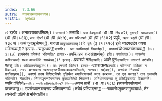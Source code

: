 ```yaml
---
index:  7.3.66
sutra:  यजयाचरुचप्रवचर्चश्च।
vritti:  nyasa
---
```


`ण्ये` इत्येव। अनावश्यकार्थमिदम्()। `याज्यम्()` इत्यादि। `यज देवपूजादौ` (धा।पा।१००२), `टुयाच्? याच्ञायाम्()` (धा।पा।८६३), `रुच दीप्तौ` (धा।पा।७४५), `वच परिभाषणे` (धा।पा।१८४२) प्रपूर्वः, `ऋच स्तुतौ` (धा।पा।१३०२)। कथं पुनॠचेण्र्यत्(), यावता `ऋदुपधाच्चाक्लृ()पि चृतेः` (३।१।११०) इति ण्यदपदादेव क्यपा भवितव्यम्()? इत्याह--ऋदुपधात्()` इत्यादि। 
अथ प्रवचिग्रहणं किमर्थम्(), यावता `वचोऽशब्दसंज्ञायाम्()` (७।३।६७) इत्यनेनैव प्रतिषेधो भविष्यति? इत्याह--`प्रवचिग्रहणं शब्दसंज्ञार्थम्()` इति। स्यादेतत्()। नास्त्येव कश्चिच्छब्दो यस्य वाच्यमिति नामधेयम्()? इत्याह--`प्रवाच्यो नाम` इत्यादि। 
`अपरे पुनः` इत्यादिना मतान्तरं दर्शयति। `एतत्तु` इति। अविवाक्यमेतद्रूपम्()। कः पुनरसौ विशेषः? इत्याह--`दशरात्रस्य` इत्यादि। यस्मिन्? याज्ञिका न विब्राउवते, तस्य दशरात्रस्य यद्दशमाहस्तत्रैवैतच्छशब्दरूपमिष्यते, नान्यत्र। यद्येवम्(), अनर्थकं नियमार्थं प्रवचिग्रहणम्(), अवश्यं तस्य विशिष्टविषये वुत्तिर्यथा स्यादित्यवमर्थो यत्नः कत्र्तव्यः, तत एव यत्नात्? तत्र कुत्वमपि भविष्यति? नैतदस्ति; नियमाद्ध्यन्योपसर्गस्य कुत्वप्रतिषेधो निवत्र्तते। अभिधेयव्यवस्था तु प्रसिद्धिवशादेव विज्ञास्यते। 
`ण्यति प्रतिषेधे` इत्यादि। ण्यति प्रतिषेधेऽस्मिन्? क्रियमाणे `त्यज हानौ` (धा।पा।९८६) इत्यस्योपसंख्यानं कत्र्तव्यम्()। उपसंख्यानशब्दसय प्रतिपादनमर्थः। तत्रेदं प्रतिपादनम्()---चकारोऽनुक्तसमुच्चयार्थः, तेन त्यजेरपि प्रतिषेधो भविष्यतीति॥
